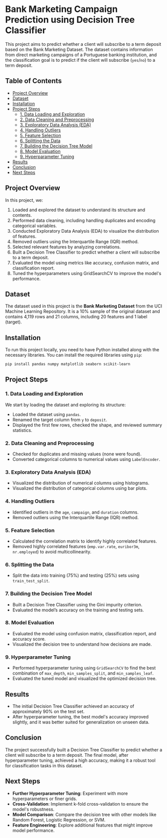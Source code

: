 # Bank Marketing Campaign Prediction using Decision Tree Classifier

This project aims to predict whether a client will subscribe to a term deposit based on the Bank Marketing Dataset. The dataset contains information from direct marketing campaigns of a Portuguese banking institution, and the classification goal is to predict if the client will subscribe (`yes`/`no`) to a term deposit.

## Table of Contents
- [Project Overview](#project-overview)
- [Dataset](#dataset)
- [Installation](#installation)
- [Project Steps](#project-steps)
  - [1. Data Loading and Exploration](#1-data-loading-and-exploration)
  - [2. Data Cleaning and Preprocessing](#2-data-cleaning-and-preprocessing)
  - [3. Exploratory Data Analysis (EDA)](#3-exploratory-data-analysis-eda)
  - [4. Handling Outliers](#4-handling-outliers)
  - [5. Feature Selection](#5-feature-selection)
  - [6. Splitting the Data](#6-splitting-the-data)
  - [7. Building the Decision Tree Model](#7-building-the-decision-tree-model)
  - [8. Model Evaluation](#8-model-evaluation)
  - [9. Hyperparameter Tuning](#9-hyperparameter-tuning)
- [Results](#results)
- [Conclusion](#conclusion)
- [Next Steps](#next-steps)

## Project Overview

In this project, we:
1. Loaded and explored the dataset to understand its structure and contents.
2. Performed data cleaning, including handling duplicates and encoding categorical variables.
3. Conducted Exploratory Data Analysis (EDA) to visualize the distribution of features.
4. Removed outliers using the Interquartile Range (IQR) method.
5. Selected relevant features by analyzing correlations.
6. Built a Decision Tree Classifier to predict whether a client will subscribe to a term deposit.
7. Evaluated the model using metrics like accuracy, confusion matrix, and classification report.
8. Tuned the hyperparameters using GridSearchCV to improve the model's performance.

## Dataset

The dataset used in this project is the **Bank Marketing Dataset** from the UCI Machine Learning Repository. It is a 10% sample of the original dataset and contains 4,119 rows and 21 columns, including 20 features and 1 label (target).

## Installation

To run this project locally, you need to have Python installed along with the necessary libraries. You can install the required libraries using `pip`:

```bash
pip install pandas numpy matplotlib seaborn scikit-learn
```

## Project Steps

### 1. Data Loading and Exploration

We start by loading the dataset and exploring its structure:

- Loaded the dataset using `pandas`.
- Renamed the target column from `y` to `deposit`.
- Displayed the first few rows, checked the shape, and reviewed summary statistics.

### 2. Data Cleaning and Preprocessing

- Checked for duplicates and missing values (none were found).
- Converted categorical columns to numerical values using `LabelEncoder`.

### 3. Exploratory Data Analysis (EDA)

- Visualized the distribution of numerical columns using histograms.
- Visualized the distribution of categorical columns using bar plots.

### 4. Handling Outliers

- Identified outliers in the `age`, `campaign`, and `duration` columns.
- Removed outliers using the Interquartile Range (IQR) method.

### 5. Feature Selection

- Calculated the correlation matrix to identify highly correlated features.
- Removed highly correlated features (`emp.var.rate`, `euribor3m`, `nr.employed`) to avoid multicollinearity.

### 6. Splitting the Data

- Split the data into training (75%) and testing (25%) sets using `train_test_split`.

### 7. Building the Decision Tree Model

- Built a Decision Tree Classifier using the Gini impurity criterion.
- Evaluated the model’s accuracy on the training and testing sets.

### 8. Model Evaluation

- Evaluated the model using confusion matrix, classification report, and accuracy score.
- Visualized the decision tree to understand how decisions are made.

### 9. Hyperparameter Tuning

- Performed hyperparameter tuning using `GridSearchCV` to find the best combination of `max_depth`, `min_samples_split`, and `min_samples_leaf`.
- Evaluated the tuned model and visualized the optimized decision tree.

## Results

- The initial Decision Tree Classifier achieved an accuracy of approximately 90% on the test set.
- After hyperparameter tuning, the best model's accuracy improved slightly, and it was better suited for generalization on unseen data.

## Conclusion

The project successfully built a Decision Tree Classifier to predict whether a client will subscribe to a term deposit. The final model, after hyperparameter tuning, achieved a high accuracy, making it a robust tool for classification tasks in this dataset.

## Next Steps

- **Further Hyperparameter Tuning**: Experiment with more hyperparameters or finer grids.
- **Cross-Validation**: Implement k-fold cross-validation to ensure the model's robustness.
- **Model Comparison**: Compare the decision tree with other models like Random Forest, Logistic Regression, or SVM.
- **Feature Engineering**: Explore additional features that might improve model performance.

